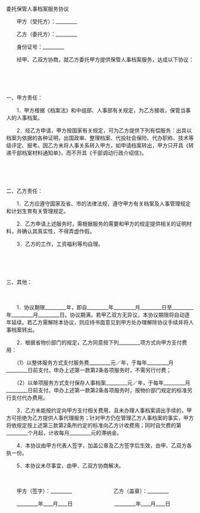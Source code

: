 



委托保管人事档案服务协议



 

　　甲方（受托方）：_________　　

　　乙方（委托方）：_________

　　身份证号：_________　　

　　经甲、乙双方协商，就乙方委托甲方提供保管人事档案服务，达成以下协议：

　　

　　


 一、甲方责任：



　　1．甲方根据《档案法》和中组部、人事部有关规定，为乙方接收，保管当事人的人事档案。

　　2．经乙方申请，甲方按国家有关规定，可为乙方提供下列有偿服务：出具以档案为依据的各种证明，出国政审、整理档案、代投社会保险、代办职称、技术等级评定、报考。因乙方未将人事关系转入甲方，如申请档案转出，甲方只开具《转递干部档案材料通知单》，而不开具《干部调动行政介绍信》。

　　

　　


 二、乙方责任：



　　1．乙方应遵守国家及省、市的法律法规，遵守甲方有关档案及人事管理规定和计划生育有关管理规定。

　　2．乙方申请上述服务时，需根据服务的需要和甲方的规定提供相关的证明材料，并确认其真实性，不得弄虚作假。

　　3．乙方的工作，工资福利等均自理。

　　

　　


 三、其他：

　　

　　1．协议期限_________年，即自_________年_________月_________日至_________年_________月_________日。协议期满，若甲乙双方无异议，本协议期限将自动逐年延续。若乙方需解除本协议，则应持书面意见到甲方处办理解除协议手续并将人事档案转出。

　　2．根据省物价部门的规定，乙方同意按下列_________项方式向甲方支付费用：

　　（1）以整体服务方式支付服务费_________元／年，于每年_________月_________日前支付。申办上述第一款第2条各项服务时，不需另行付费；

　　（2）以单项服务方式支付保存人事档案_________元／年，于每年_________月_________日前支付。申办上述第一款第2条各项服务时，按物价部门规定的标准另行支付代办费用。

　　3．乙方未能按约定向甲方支付相关费用，且未办理人事档案调出手续的，甲方可拒绝为乙方提供人事代理服务；针对甲方仍在管理乙方人事档案的事实，甲方将依规定按上述第三款第2条所约定的标准向乙方计收费用；同时自欠费的第_________个月起，计收每月_________元的滞纳金。

　　4．本协议由甲方代表人签字，加盖公章及乙方签字后生效，由甲、乙双方各执一份。

　　5．本协议未尽事宜，由甲、乙双方协商解决。

　　

　　甲方（签字）：_________　　　　　　　　乙方（盖章）：_________　　

　　_________年____月____日　　　　　　　　_________年____月____日
